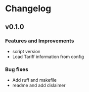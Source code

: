 # Changelog

## v0.1.0

### Features and Improvements

- script version
- Load Tariff information from config

### Bug fixes

- Add ruff and makefile
- readme and add dislaimer
